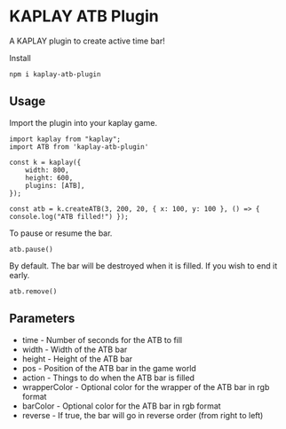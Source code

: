 # KAPLAY ATB Plugin
A KAPLAY plugin to create active time bar!

Install
```
npm i kaplay-atb-plugin
```

## Usage
Import the plugin into your kaplay game.
```
import kaplay from "kaplay";
import ATB from 'kaplay-atb-plugin'

const k = kaplay({
    width: 800,
    height: 600,
    plugins: [ATB],
});

const atb = k.createATB(3, 200, 20, { x: 100, y: 100 }, () => { console.log("ATB filled!") });
```

To pause or resume the bar.
```
atb.pause()
```

By default. The bar will be destroyed when it is filled. If you wish to end it early.
```
atb.remove()
```

## Parameters
* time - Number of seconds for the ATB to fill
* width - Width of the ATB bar
* height - Height of the ATB bar
* pos - Position of the ATB bar in the game world
* action - Things to do when the ATB bar is filled
* wrapperColor - Optional color for the wrapper of the ATB bar in rgb format
* barColor - Optional color for the ATB bar in rgb format
* reverse - If true, the bar will go in reverse order (from right to left)
